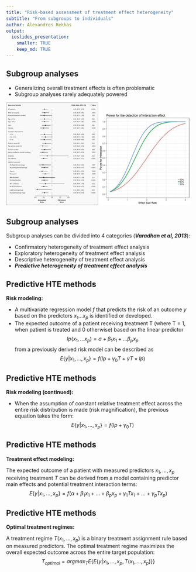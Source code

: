 ```yaml
---
title: "Risk-based assessment of treatment effect heterogeneity"
subtitle: "From subgroups to individuals"
author: Alexandros Rekkas
output:
  ioslides_presentation:
    smaller: TRUE
    keep_md: TRUE
---
```




## Subgroup analyses
* Generalizing overall treatment effects is often problematic
* Subgroup analyses rarely adequately powered

<img src="Image1.jpg" width="50%" height="-50%" /><img src="Image2.jpg" width="50%" height="-50%" />

## Subgroup analyses
Subgroup analyses can be divided into 4 categories (***Varadhan et al, 2013***):

* Confirmatory heterogeneity of treatment effect analysis	
* Exploratory heterogeneity of treatment effect analysis	
* Descriptive heterogeneity of treatment effect analysis	
* ***Predictive heterogeneity of treatment effect analysis***

## Predictive HTE methods
**Risk modeling:**

 * A multivariate regression model $f$ that predicts the risk of an outcome $y$ based on the predictors $x_1\dots x_p$ is identified or developed.
 * The expected outcome of a patient receiving treatment T (where T = 1, when patient is treated and 0 otherwise) based on the linear predictor 
 $$lp(x_1,\dots x_p) = a + \beta_1x_1 +\dots\beta_px_p$$ 
 from a previously derived risk model can be described as
 $$E\{y|x_1,\dots,x_p\} = f(lp + \gamma_0T+\gamma T\times lp)$$
 
 
 
## Predictive HTE methods
**Risk modeling (continued):**

 * When the assumption of constant relative treatment effect across the entire risk distribution is made (risk magnification), the previous equation takes the form:
$$E\{y|x_1,\dots,x_p\} = f(lp + \gamma_0T)$$
 

## Predictive HTE methods
**Treatment effect modeling:**

The expected outcome of a patient with measured predictors $x_1,\dots,x_p$ receiving treatment $T$ can be derived from a model containing predictor main effects and potential treatment interaction terms:
$$ E\{y|x_1,\dots,x_p\} = f(\alpha + \beta_1x_1+\dots+\beta_px_p+\gamma_1Tx_1+\dots+\gamma_pTx_p) $$


## Predictive HTE methods
**Optimal treatment regimes:**

A treatment regime $T(x_1,\dots,x_p)$ is a binary treatment assignment rule based on measured predictors. The optimal treatment regime maximizes the overall expected outcome across the entire target population:
$$ T_{optimal} = argmax_TE\big\{ E \{ y|x_1,\dots,x_p,T(x_1,\dots,x_p) \} \big\} $$
